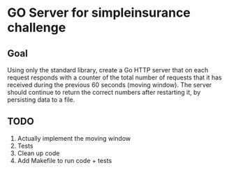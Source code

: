 # GO Server for simpleinsurance challenge

## Goal

Using only the standard library, create a Go HTTP server that on each request responds with a
counter of the total number of requests that it has received during the previous 60 seconds
(moving window). The server should continue to return the correct numbers after restarting it, by
persisting data to a file.

## TODO

1. Actually implement the moving window
2. Tests
3. Clean up code
4. Add Makefile to run code + tests